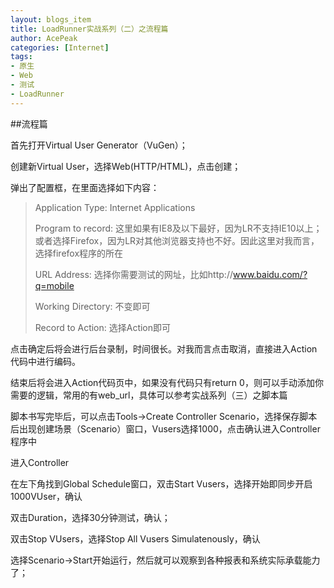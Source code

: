 ```yaml
---
layout: blogs_item
title: LoadRunner实战系列（二）之流程篇
author: AcePeak
categories: [Internet]
tags: 
- 原生
- Web
- 测试
- LoadRunner
---
```



##流程篇


首先打开Virtual User Generator（VuGen）；

创建新Virtual User，选择Web(HTTP/HTML)，点击创建；

弹出了配置框，在里面选择如下内容：

> Application Type: Internet Applications
> 
> Program to record: 这里如果有IE8及以下最好，因为LR不支持IE10以上；或者选择Firefox，因为LR对其他浏览器支持也不好。因此这里对我而言，选择firefox程序的所在
> 
> URL Address: 选择你需要测试的网址，比如http://www.baidu.com/?q=mobile
> 
> Working Directory: 不变即可
> 
> Record to Action: 选择Action即可
	
点击确定后将会进行后台录制，时间很长。对我而言点击取消，直接进入Action代码中进行编码。

结束后将会进入Action代码页中，如果没有代码只有return 0，则可以手动添加你需要的逻辑，常用的有web_url，具体可以参考实战系列（三）之脚本篇

脚本书写完毕后，可以点击Tools->Create Controller Scenario，选择保存脚本后出现创建场景（Scenario）窗口，Vusers选择1000，点击确认进入Controller程序中


进入Controller

在左下角找到Global Schedule窗口，双击Start Vusers，选择开始即同步开启1000VUser，确认

双击Duration，选择30分钟测试，确认；

双击Stop VUsers，选择Stop All Vusers Simulatenously，确认

选择Scenario->Start开始运行，然后就可以观察到各种报表和系统实际承载能力了；

